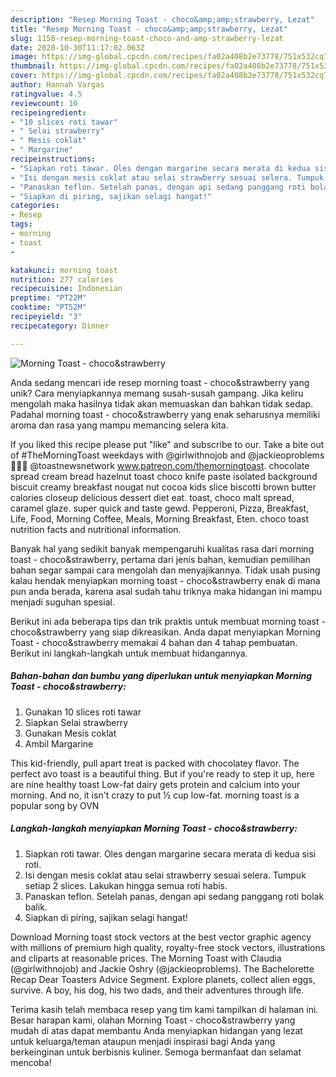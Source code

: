 ```yaml
---
description: "Resep Morning Toast - choco&amp;amp;strawberry, Lezat"
title: "Resep Morning Toast - choco&amp;amp;strawberry, Lezat"
slug: 1158-resep-morning-toast-choco-and-amp-strawberry-lezat
date: 2020-10-30T11:17:02.063Z
image: https://img-global.cpcdn.com/recipes/fa02a408b2e73778/751x532cq70/morning-toast-chocostrawberry-foto-resep-utama.jpg
thumbnail: https://img-global.cpcdn.com/recipes/fa02a408b2e73778/751x532cq70/morning-toast-chocostrawberry-foto-resep-utama.jpg
cover: https://img-global.cpcdn.com/recipes/fa02a408b2e73778/751x532cq70/morning-toast-chocostrawberry-foto-resep-utama.jpg
author: Hannah Vargas
ratingvalue: 4.5
reviewcount: 10
recipeingredient:
- "10 slices roti tawar"
- " Selai strawberry"
- " Mesis coklat"
- " Margarine"
recipeinstructions:
- "Siapkan roti tawar. Oles dengan margarine secara merata di kedua sisi roti."
- "Isi dengan mesis coklat atau selai strawberry sesuai selera. Tumpuk setiap 2 slices. Lakukan hingga semua roti habis."
- "Panaskan teflon. Setelah panas, dengan api sedang panggang roti bolak balik."
- "Siapkan di piring, sajikan selagi hangat!"
categories:
- Resep
tags:
- morning
- toast
- 

katakunci: morning toast  
nutrition: 277 calories
recipecuisine: Indonesian
preptime: "PT22M"
cooktime: "PT52M"
recipeyield: "3"
recipecategory: Dinner

---
```



![Morning Toast - choco&amp;strawberry](https://img-global.cpcdn.com/recipes/fa02a408b2e73778/751x532cq70/morning-toast-chocostrawberry-foto-resep-utama.jpg)

Anda sedang mencari ide resep morning toast - choco&amp;strawberry yang unik? Cara menyiapkannya memang susah-susah gampang. Jika keliru mengolah maka hasilnya tidak akan memuaskan dan bahkan tidak sedap. Padahal morning toast - choco&amp;strawberry yang enak seharusnya memiliki aroma dan rasa yang mampu memancing selera kita.

If you liked this recipe please put &#34;like&#34; and subscribe to our. Take a bite out of #TheMorningToast weekdays with @girlwithnojob and @jackieoproblems 🥂💖🌴 @toastnewsnetwork www.patreon.com/themorningtoast. chocolate spread cream bread hazelnut toast choco knife paste isolated background biscuit creamy breakfast nougat nut cocoa kids slice biscotti brown butter calories closeup delicious dessert diet eat. toast, choco malt spread, caramel glaze. super quick and taste gewd. Pepperoni, Pizza, Breakfast, Life, Food, Morning Coffee, Meals, Morning Breakfast, Eten. choco toast nutrition facts and nutritional information.

Banyak hal yang sedikit banyak mempengaruhi kualitas rasa dari morning toast - choco&amp;strawberry, pertama dari jenis bahan, kemudian pemilihan bahan segar sampai cara mengolah dan menyajikannya. Tidak usah pusing kalau hendak menyiapkan morning toast - choco&amp;strawberry enak di mana pun anda berada, karena asal sudah tahu triknya maka hidangan ini mampu menjadi suguhan spesial.


Berikut ini ada beberapa tips dan trik praktis untuk membuat morning toast - choco&amp;strawberry yang siap dikreasikan. Anda dapat menyiapkan Morning Toast - choco&amp;strawberry memakai 4 bahan dan 4 tahap pembuatan. Berikut ini langkah-langkah untuk membuat hidangannya.

<!--inarticleads1-->

##### Bahan-bahan dan bumbu yang diperlukan untuk menyiapkan Morning Toast - choco&amp;strawberry:

1. Gunakan 10 slices roti tawar
1. Siapkan  Selai strawberry
1. Gunakan  Mesis coklat
1. Ambil  Margarine


This kid-friendly, pull apart treat is packed with chocolatey flavor. The perfect avo toast is a beautiful thing. But if you&#39;re ready to step it up, here are nine healthy toast Low-fat dairy gets protein and calcium into your morning. And no, it isn&#39;t crazy to put ½ cup low-fat. morning toast is a popular song by OVN 

<!--inarticleads2-->

##### Langkah-langkah menyiapkan Morning Toast - choco&amp;strawberry:

1. Siapkan roti tawar. Oles dengan margarine secara merata di kedua sisi roti.
1. Isi dengan mesis coklat atau selai strawberry sesuai selera. Tumpuk setiap 2 slices. Lakukan hingga semua roti habis.
1. Panaskan teflon. Setelah panas, dengan api sedang panggang roti bolak balik.
1. Siapkan di piring, sajikan selagi hangat!


Download Morning toast stock vectors at the best vector graphic agency with millions of premium high quality, royalty-free stock vectors, illustrations and cliparts at reasonable prices. The Morning Toast with Claudia (@girlwithnojob) and Jackie Oshry (@jackieoproblems). The Bachelorette Recap Dear Toasters Advice Segment. Explore planets, collect alien eggs, survive. A boy, his dog, his two dads, and their adventures through life. 

Terima kasih telah membaca resep yang tim kami tampilkan di halaman ini. Besar harapan kami, olahan Morning Toast - choco&amp;strawberry yang mudah di atas dapat membantu Anda menyiapkan hidangan yang lezat untuk keluarga/teman ataupun menjadi inspirasi bagi Anda yang berkeinginan untuk berbisnis kuliner. Semoga bermanfaat dan selamat mencoba!
